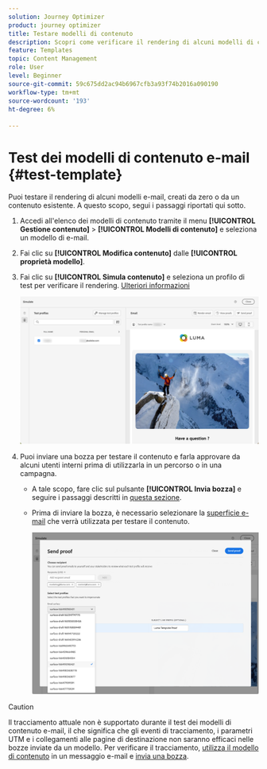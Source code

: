 ```yaml
---
solution: Journey Optimizer
product: journey optimizer
title: Testare modelli di contenuto
description: Scopri come verificare il rendering di alcuni modelli di contenuto e-mail
feature: Templates
topic: Content Management
role: User
level: Beginner
source-git-commit: 59c675dd2ac94b6967cfb3a93f74b2016a090190
workflow-type: tm+mt
source-wordcount: '193'
ht-degree: 6%

---
```


# Test dei modelli di contenuto e-mail {#test-template}

Puoi testare il rendering di alcuni modelli e-mail, creati da zero o da un contenuto esistente. A questo scopo, segui i passaggi riportati qui sotto.

1. Accedi all&#39;elenco dei modelli di contenuto tramite il menu **[!UICONTROL Gestione contenuto]** > **[!UICONTROL Modelli di contenuto]** e seleziona un modello di e-mail.

1. Fai clic su **[!UICONTROL Modifica contenuto]** dalle **[!UICONTROL proprietà modello]**.

1. Fai clic su **[!UICONTROL Simula contenuto]** e seleziona un profilo di test per verificare il rendering. [Ulteriori informazioni](../content-management/preview-test.md)

   ![](assets/content-template-stimulate.png)

1. Puoi inviare una bozza per testare il contenuto e farla approvare da alcuni utenti interni prima di utilizzarla in un percorso o in una campagna.

   * A tale scopo, fare clic sul pulsante **[!UICONTROL Invia bozza]** e seguire i passaggi descritti in [questa sezione](../content-management/proofs.md).

   * Prima di inviare la bozza, è necessario selezionare la [superficie e-mail](../configuration/channel-surfaces.md) che verrà utilizzata per testare il contenuto.

     ![](assets/content-template-stimulate-proof-surface.png)

>[!CAUTION]
>
>Il tracciamento attuale non è supportato durante il test dei modelli di contenuto e-mail, il che significa che gli eventi di tracciamento, i parametri UTM e i collegamenti alle pagine di destinazione non saranno efficaci nelle bozze inviate da un modello. Per verificare il tracciamento, [utilizza il modello di contenuto](../email/use-email-templates.md) in un messaggio e-mail e [invia una bozza](../content-management/preview-test.md#send-proofs).

